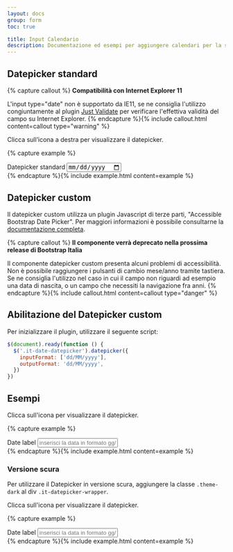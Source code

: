 ```yaml
---
layout: docs
group: form
toc: true

title: Input Calendario
description: Documentazione ed esempi per aggiungere calendari per la selezione di giorni dell'anno
---
```


## Datepicker standard

{% capture callout %}
**Compatibilità con Internet Explorer 11**

L'input type="date" non è supportato da IE11, se ne consiglia l'utilizzo congiuntamente al plugin [Just Validate](https://just-validate.dev/) per verificare l'effettiva validità del campo su Internet Explorer.
{% endcapture %}{% include callout.html content=callout type="warning" %}

Clicca sull’icona a destra per visualizzare il datepicker.

{% capture example %}

<div class="form-group">
    <label class="active" for="dateStandard">Datepicker standard</label>
    <input type="date" id="dateStandard" name="dateStandard">
</div>
{% endcapture %}{% include example.html content=example %}

## Datepicker custom

Il datepicker custom utilizza un plugin Javascript di terze parti, "Accessible Bootstrap Date Picker". Per maggiori informazioni è possibile consultarne la [documentazione completa](http://eureka2.github.io/ab-datepicker/#).

{% capture callout %}
**Il componente verrà deprecato nella prossima release di Bootstrap Italia**

Il componente datepicker custom presenta alcuni problemi di accessibilità. Non è possibile raggiungere i pulsanti di cambio mese/anno tramite tastiera. Se ne consiglia l'utilizzo nel caso in cui il campo non riguardi ad esempio una data di nascita, o un campo che necessiti la navigazione fra anni.
{% endcapture %}{% include callout.html content=callout type="danger" %}

## Abilitazione del Datepicker custom

Per inizializzare il plugin, utilizzare il seguente script:

```js
$(document).ready(function () {
  $('.it-date-datepicker').datepicker({
    inputFormat: ['dd/MM/yyyy'],
    outputFormat: 'dd/MM/yyyy',
  })
})
```

## Esempi

Clicca sull'icona per visualizzare il datepicker.

{% capture example %}

<div class="it-datepicker-wrapper">
  <div class="form-group">
    <label for="date1">Date label</label>
    <input class="form-control it-date-datepicker" id="date1" type="text" placeholder="inserisci la data in formato gg/mm/aaaa">
  </div>
</div>
{% endcapture %}{% include example.html content=example %}

### Versione scura

Per utilizzare il Datepicker in versione scura, aggiungere la classe `.theme-dark` al div `.it-datepicker-wrapper`.

Clicca sull'icona per visualizzare il datepicker.

{% capture example %}

<div class="it-datepicker-wrapper theme-dark">
  <div class="form-group">
    <label for="date2">Date label</label>
    <input class="form-control it-date-datepicker" id="date2" type="text" placeholder="inserisci la data in formato gg/mm/aaaa">
  </div>
</div>
{% endcapture %}{% include example.html content=example %}

<script>
  document.addEventListener("DOMContentLoaded", function() {
    $('.it-date-datepicker').datepicker({
      inputFormat: ["dd/MM/yyyy"],
      outputFormat: 'dd/MM/yyyy',
    });
  })
</script>
